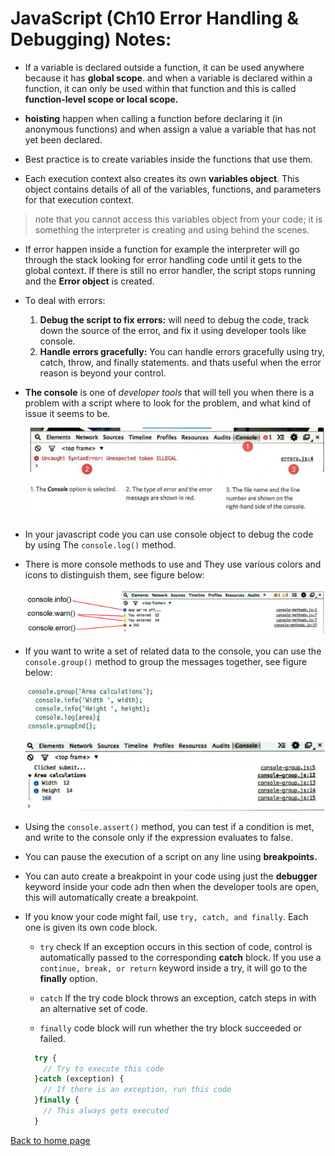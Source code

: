 # **JavaScript (Ch10 Error Handling & Debugging) Notes:**

+ If a variable is declared outside a function, it can be used anywhere because it has **global scope**. and when a variable is declared within a function, it can only be used within that function and this is called **function-level scope or local scope.**

+ **hoisting** happen when calling a function before declaring it (in anonymous functions) and when assign a value a variable that has not yet been declared.

+ Best practice is to create variables inside the functions that use them.

+ Each execution context also creates its own **variables object**. This object contains details of all of the variables, functions, and parameters for that execution context. 
> note that you cannot access this variables object from your code; it is something the interpreter is creating and using behind the scenes.

+ If error happen inside a function for example the interpreter will go through the stack looking for error handling code until it gets to the global context. If there is still no error handler, the script stops running and the **Error object** is created.

+ To deal with errors:
  1. **Debug the script to fix errors:** will need to debug the code, track down the source of the error, and fix it using developer tools like console.
  2. **Handle errors gracefully:** You can handle errors gracefully using try, catch, throw, and finally statements. and thats useful when the error reason is beyond your control.

+ **The console** is one of *developer tools* that will tell you when there is a problem with a script where to look for the problem, and what kind of issue it seems to be.

  ![console](img/console.png)

+ In your javascript code you can use console object to debug the code by using The `console.log()` method.

+ There is more console methods to use and They use various colors and icons to distinguish them, see figure below:

  ![console Methods](img/consoleMethods.png)

+ If you want to write a set of related data to the console, you can use the `console.group()` method to group the messages together, see figure below:

  ![cosole group](img/consoleGroup.png)

+ Using the `console.assert()` method, you can test if a condition is met, and write to the console only if the expression evaluates to false. 

+ You can pause the execution of a script on any line using **breakpoints.**

+ You can auto create a breakpoint in your code using just the **debugger** keyword inside your code adn then when the developer tools are open, this will automatically create a breakpoint.

+ If you know your code might fail, use `try, catch, and finally`. Each one is given its own code block.
  + `try` check If an exception occurs in this section of code, control is automatically passed to the corresponding **catch** block. If you use a `continue, break, or return` keyword inside a try, it will go to the **finally** option.

  + `catch` If the try code block throws an exception, catch steps in with an alternative set of code.

  + `finally` code block will run whether the try block succeeded or failed.

  ```javascript
    try {
      // Try to execute this code
    }catch (exception) {
      // If there is an exception, run this code
    }finally {
      // This always gets executed
    }
  ```


[Back to home page](../README.md)